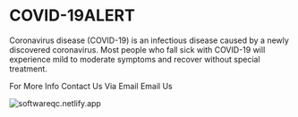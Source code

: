 # COVID-19ALERT

Coronavirus disease (COVID-19) is an infectious disease caused by a newly discovered coronavirus. Most people who fall sick with COVID-19 will experience mild to moderate symptoms and recover without special treatment.

For More Info Contact Us Via Email Email Us

![softwareqc.netlify.app](https://covid-19alerts.netlify.app/assets/screenshot/covid-19alerts-site.png)
